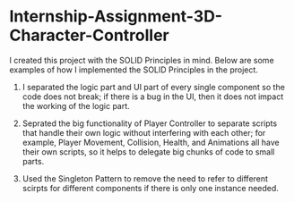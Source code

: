# Internship-Assignment-3D-Character-Controller

I created this project with the SOLID Principles in mind. Below are some examples of how I implemented the SOLID Principles in the project.

1. I separated the logic part and UI part of every single component so the code does not break; if there is a bug in the UI, then it does not impact the working of the logic part.

2. Seprated the big functionality of Player Controller to separate scripts that handle their own logic without interfering with each other; for example, Player Movement, Collision, Health, and Animations all have their own scripts, so it helps to delegate big chunks of code to small parts.

3. Used the Singleton Pattern to remove the need to refer to different scirpts for different components if there is only one instance needed.
